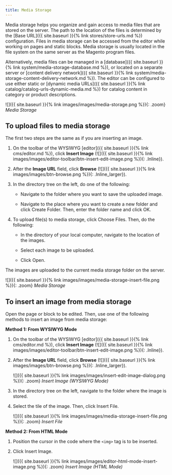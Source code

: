 ```yaml
---
title: Media Storage
---
```


Media storage helps you organize and gain access to media files that are stored on the server. The path to the location of the files is determined by the [Base URL]({{ site.baseurl }}{% link stores/store-urls.md %}) configuration. Files in media storage can be accessed from the editor while working on pages and static blocks. Media storage is usually located in the file system on the same server as the Magento program files.

Alternatively, media files can be managed in a [database]({{ site.baseurl }}{% link system/media-storage-database.md %}), or located on a separate server or [content delivery network]({{ site.baseurl }}{% link system/media-storage-content-delivery-network.md %}). The editor can be configured to use either static or [dynamic media URLs]({{ site.baseurl }}{% link catalog/catalog-urls-dynamic-media.md %}) for catalog content in category or product descriptions.

![]({{ site.baseurl }}{% link images/images/media-storage.png %}){: .zoom}
_Media Storage_

## To upload files to media storage

The first two steps are the same as if you are inserting an image.

1. On the toolbar of the WYSIWYG [editor]({{ site.baseurl }}{% link cms/editor.md %}), click **Insert Image** (![]({{ site.baseurl }}{% link images/images/editor-toolbar/btn-insert-edit-image.png %}){: .Inline}).

1. After the **Image URL** field, click **Browse** (![]({{ site.baseurl }}{% link images/images/btn-browse.png %}){: .Inline_larger}).

1. In the directory tree on the left, do one of the following:

   - Navigate to the folder where you want to save the uploaded image.

   - Navigate to the place where you want to create a new folder and click <span class="btn">Create Folder</span>. Then, enter the folder name and click <span class="btn">OK</span>.

1. To upload file(s) to media storage, click <span class="btn">Choose Files</span>. Then, do the following:

   - In the directory of your local computer, navigate to the location of the images.

   - Select each image to be uploaded.

   - Click <span class="btn">Open</span>.

The images are uploaded to the current media storage folder on the server.

![]({{ site.baseurl }}{% link images/images/media-storage-insert-file.png %}){: .zoom}
_Media Storage_

## To insert an image from media storage

Open the page or block to be edited. Then, use one of the following methods to insert an image from media storage:

**Method 1: From WYSIWYG Mode**

1. On the toolbar of the WYSIWYG [editor]({{ site.baseurl }}{% link cms/editor.md %}), click **Insert Image** (![]({{ site.baseurl }}{% link images/images/editor-toolbar/btn-insert-edit-image.png %}){: .Inline}).

1. After the **Image URL** field, click **Browse** (![]({{ site.baseurl }}{% link images/images/btn-browse.png %}){: .Inline_larger}).

    ![]({{ site.baseurl }}{% link images/images/insert-edit-image-dialog.png %}){: .zoom}
    _Insert Image (WYSIWYG Mode)_

1. In the directory tree on the left, navigate to the folder where the image is stored.

1. Select the tile of the image. Then, click <span class="btn">Insert File</span>.

    ![]({{ site.baseurl }}{% link images/images/media-storage-insert-file.png %}){: .zoom}
    _Insert File_

**Method 2: From HTML Mode**

1. Position the cursor in the code where the `<img>` tag is to be inserted.

1. Click <span class="btn">Insert Image</span>.

    ![]({{ site.baseurl }}{% link images/images/editor-html-mode-insert-image.png %}){: .zoom}
    _Insert Image (HTML Mode)_
